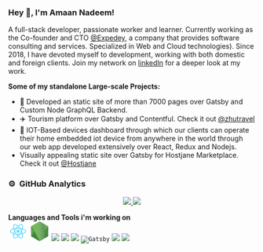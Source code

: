 
### Hey :wave:, I'm Amaan Nadeem!
A full-stack developer, passionate worker and learner. Currently working as the Co-founder and CTO [@Expedey](http://expedey.com), a company that provides software consulting and services. Specialized in Web and Cloud technologies). Since 2018, I have devoted myself to development, working with both domestic and foreign clients. Join my network on [linkedIn](https://www.linkedin.com/in/amaan-nadeem-4282581a2/) for a deeper look at my work.

**Some of my standalone Large-scale Projects:**

- :bullettrain_side: Developed an static site of more than 7000 pages over Gatsby and Custom Node GraphQL Backend.
- :airplane: Tourism platform over Gatsby and Contentful. Check it out [@zhutravel](https://zhutravel.com/)
- :robot: IOT-Based devices dashboard through which our clients can operate their home embedded iot device from anywhere in the world through our web app developed extensively over React, Redux and Nodejs.
- Visually appealing static site over Gatsby for Hostjane Marketplace. Check it out [@Hostjane](https://www.hostjane.com/)


### ⚙️ &nbsp;GitHub Analytics

<p align="center">
<a href="https://github.com/amaan-nadeem">
  <img height="180em" src="https://github-readme-stats-eight-theta.vercel.app/api?username=amaan-nadeem&show_icons=true&theme=react&include_all_commits=true&count_private=true"/>
  <img height="180em" src="https://github-readme-stats-eight-theta.vercel.app/api/top-langs/?username=amaan-nadeem&layout=compact&langs_count=8&theme=react"/>
</a>
</p>


**Languages and Tools i'm working on**
</br>
<code><img height="40" src="https://raw.githubusercontent.com/github/explore/80688e429a7d4ef2fca1e82350fe8e3517d3494d/topics/react/react.png"></code>
<code><img height="40" src="https://raw.githubusercontent.com/github/explore/80688e429a7d4ef2fca1e82350fe8e3517d3494d/topics/nodejs/nodejs.png"></code>
<code><img height="40" src="https://upload.wikimedia.org/wikipedia/commons/thumb/1/17/GraphQL_Logo.svg/1024px-GraphQL_Logo.svg.png"></code>
<code><img height="40" src="https://cdn.worldvectorlogo.com/logos/apollo-graphql-compact.svg"></code>
<code><img height="40" src="https://cdn.iconscout.com/icon/free/png-256/aws-1869025-1583149.png"></code>
<code><img height="40" alt="Gatsby" src="https://www.gatsbyjs.com/Gatsby-Monogram.svg" /></code>
<code><img height="40" src="https://user-images.githubusercontent.com/33750251/60287980-21aa2700-990b-11e9-9c9d-a79874587a86.png"></code>
<code><img height="40" src="https://user-images.githubusercontent.com/9143253/47912437-f749bc00-de98-11e8-9669-e97f58b8be2e.png"></img></code>
